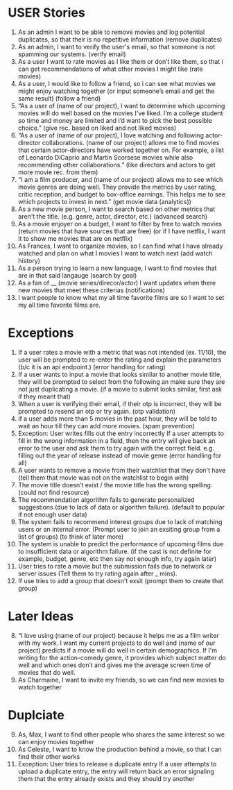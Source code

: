 # USER Stories

1) As an admin I want to be able to remove movies and log potential duplicates, so that their is no repetitive information (remove duplicates)
2) As an admin, I want to verify the user's email, so that someone is not spamming our systems. (verify email)
3) As a user I want to rate movies as I like them or don’t like them, so that i can get recommendations of what other movies I might like   (rate movies)
4) As a user, I would like to follow a friend, so i can see what movies we might enjoy watching together (or input someone’s email and get the same result) (follow a friend)
5) “As a user of (name of our project), I want to determine which upcoming movies will do well based on the movies I’ve liked. I’m a college student so time and money are limited and I’d want to pick the best possible choice.” (give rec. based on liked and not liked movies)
6) “As a user of (name of our project), I love watching and following actor-director collaborations. (name of our project) allows me to find movies that certain actor-directors have worked together on. For example, a list of Leonardo DiCaprio and Martin Scorsese movies while also recommending other collaborations.” (like directors and actors to get more movie rec. from them)
7) “I am a film producer, and (name of our project) allows me to see which movie genres are doing well. They provide the metrics by user rating, critic reception, and budget to box-office earnings. This helps me to see which projects to invest in next.” (get movie data (analytics))
8) As a new movie person, I want to search based on other metrics that aren't the title. (e.g. genre, actor, director, etc.) (advanced search)
9) As a movie enjoyer on a budget, I want to filter by free to watch movies (return movies that have sources that are free) (or if I have netflix, I want it to show me movies that are on netflix)
10) As Frances, I want to organize movies, so I can find what I have already watched and plan on what I movies I want to watch next (add watch history)
11) As a person trying to learn a new language, I want to find movies that are in that said langauge (search by goal)
12) As a fan of __ (movie series/direcor/actor) I want updates when there new movies that meet these criterias (notifications)
13) I want people to know what my all time favorite films are so I want to set my all time favorite films are.

# Exceptions

1) If a user rates a movie with a metric that was not intended (ex. 11/10), the user will be prompted to re-enter the rating and explain the parameters (b/c it is an api endpoint.) (error handling for rating)
2) If a user wants to input a movie that looks similar to another movie title, they will be prompted to select from the following an make sure they are not just duplicating a movie. (if a movie to submit looks similar, first ask if they meant that)
3) When a user is verifying their email, if their otp is incorrect, they will be prompted to resend an otp or try again. (otp validation)
4) if a user adds more than 5 movies in the past hour, they will be told to wait an hour till they can add more movies. (spam prevention)
5) Exception: User writes fills out the entry incorrectly 
If a user attempts to fill in the wrong information in a field, then the entry will give back an error to the user and ask them to try again with the correct field. e.g. filling out the year of release instead of movie genre  (error handling for all)
6) A user wants to remove a movie from their watchlist that they don't have (tell them that movie was not on the watchlist to begin with)
7) The movie title doesn’t exist / the movie title has the wrong spelling. (could not find resource)
8) The recommendation algorithm fails to generate personalized suggestions (due to lack of data or algorithm failure). (default to popular if not enough user data)
9) The system fails to recommend interest groups due to lack of matching users or an internal error. (Prompt user to join an exsiting group from a list of groups) (to think of later more)
10) The system is unable to predict the performance of upcoming films due to insufficient data or algorithm failure. (if the cast is not definite for example, budget, genre, etc then say not enough info, try again later)
11) User tries to rate a movie but the submission fails due to network or server issues (Tell them to try rating again after _ mins).
12) If use tries to add a group that doesn't exsit (prompt them to create that group)



# Later Ideas
8) “I love using (name of our project) because it helps me as a film writer with my work. I want my current projects to do well and (name of our project) predicts if a movie will do well in certain demographics. If I'm writing for the action-comedy genre, it provides which subject matter do well and which ones don’t and gives me the average screen time of movies that do well. 
12) As Charmaine, I want to invite my friends, so we can find new movies to watch together


# Duplciate
9) As, Max, I want to find other people who shares the same interest so we can enjoy movies together
11) As Celeste, I want to know the production behind a movie, so that I can find their other works
6) Exception: User tries to release a duplicate entry
If a user attempts to upload a duplicate entry, the entry will return back an error signaling them that the entry already exists and they should try another